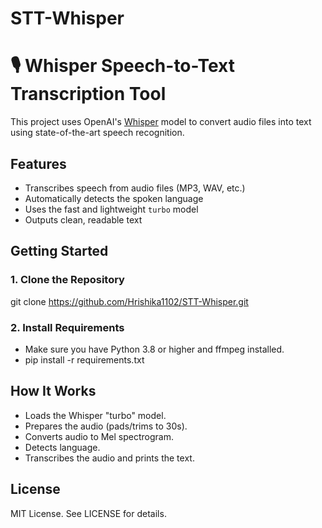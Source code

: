 # STT-Whisper

# 🎙️ Whisper Speech-to-Text Transcription Tool

This project uses OpenAI's [Whisper](https://github.com/openai/whisper) model to convert audio files into text using state-of-the-art speech recognition.

##  Features

-  Transcribes speech from audio files (MP3, WAV, etc.)
-  Automatically detects the spoken language
-  Uses the fast and lightweight `turbo` model
-  Outputs clean, readable text

##  Getting Started

### 1. Clone the Repository
git clone https://github.com/Hrishika1102/STT-Whisper.git

### 2. Install Requirements
- Make sure you have Python 3.8 or higher and ffmpeg installed.
- pip install -r requirements.txt

## How It Works
 - Loads the Whisper "turbo" model.
 - Prepares the audio (pads/trims to 30s).
 - Converts audio to Mel spectrogram.
 - Detects language.
 - Transcribes the audio and prints the text.

## License
MIT License. See LICENSE for details.

